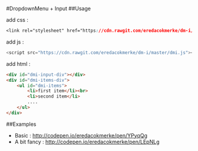 #DropdownMenu + Input
##Usage

add css :
```css
<link rel="stylesheet" href="https://cdn.rawgit.com/eredacokmerke/dm-i/master/dmi.css">
```
    
add js :
```js 
<script src="https://cdn.rawgit.com/eredacokmerke/dm-i/master/dmi.js"></script>
```

add html :
```html
<div id="dmi-input-div"></div>
<div id="dmi-items-div">
    <ul id="dmi-items">
        <li>first item</li><br>
        <li>second item</li>
        ....
    </ul>
</div>
```

##Examples
- Basic : http://codepen.io/eredacokmerke/pen/YPyqQg
- A bit fancy : http://codepen.io/eredacokmerke/pen/LEpNLg
